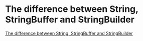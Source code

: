 # The difference between String, StringBuffer and StringBuilder
[The difference between String, StringBuffer and StringBuilder](https://aiwithcloud.com/2022/09/19/the_difference_between_string_stringbuffer_and_stringbuilder/)
